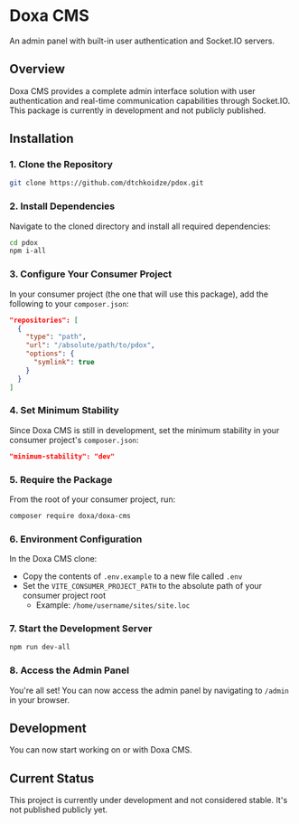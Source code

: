 # Doxa CMS

An admin panel with built-in user authentication and Socket.IO servers.

## Overview

Doxa CMS provides a complete admin interface solution with user authentication and real-time communication capabilities through Socket.IO. This package is currently in development and not publicly published.

## Installation

### 1. Clone the Repository

```bash
git clone https://github.com/dtchkoidze/pdox.git
```

### 2. Install Dependencies

Navigate to the cloned directory and install all required dependencies:

```bash
cd pdox
npm i-all
```

### 3. Configure Your Consumer Project

In your consumer project (the one that will use this package), add the following to your `composer.json`:

```json
"repositories": [
  {
    "type": "path",
    "url": "/absolute/path/to/pdox",
    "options": {
      "symlink": true
    }
  }
]
```

### 4. Set Minimum Stability

Since Doxa CMS is still in development, set the minimum stability in your consumer project's `composer.json`:

```json
"minimum-stability": "dev"
```

### 5. Require the Package

From the root of your consumer project, run:

```bash
composer require doxa/doxa-cms
```

### 6. Environment Configuration

In the Doxa CMS clone:
- Copy the contents of `.env.example` to a new file called `.env`
- Set the `VITE_CONSUMER_PROJECT_PATH` to the absolute path of your consumer project root
  - Example: `/home/username/sites/site.loc`

### 7. Start the Development Server

```bash
npm run dev-all
```

### 8. Access the Admin Panel

You're all set! You can now access the admin panel by navigating to `/admin` in your browser.

## Development

You can now start working on or with Doxa CMS.

## Current Status

This project is currently under development and not considered stable. It's not published publicly yet.